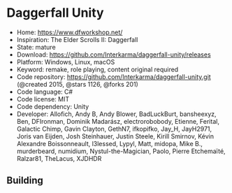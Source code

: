# Daggerfall Unity

- Home: https://www.dfworkshop.net/
- Inspiration: The Elder Scrolls II: Daggerfall
- State: mature
- Download: https://github.com/Interkarma/daggerfall-unity/releases
- Platform: Windows, Linux, macOS
- Keyword: remake, role playing, content original required
- Code repository: https://github.com/Interkarma/daggerfall-unity.git (@created 2015, @stars 1126, @forks 201)
- Code language: C#
- Code license: MIT
- Code dependency: Unity
- Developer: Allofich, Andy B, Andy Blower, BadLuckBurt, bansheexyz, Ben, DFIronman, Dominik Madarász, electrorobobody, Etienne, Ferital, Galactic Chimp, Gavin Clayton, GethN7, ifkopifko, Jay_H, JayH2971, Joris van Eijden, Josh Steinhauer, Justin Steele, Kirill Smirnov, Kévin Alexandre Boissonneault, l3lessed, Lypyl, Matt, midopa, Mike B., murderbeard, numidium, Nystul-the-Magician, Paolo, Pierre Etchemaïté, Ralzar81, TheLacus, XJDHDR

## Building
